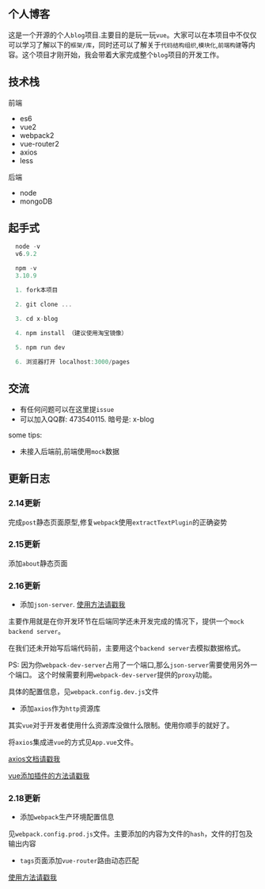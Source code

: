 ## 个人博客
  这是一个开源的个人`blog`项目.主要目的是玩一玩`vue`。大家可以在本项目中不仅仅可以学习了解以下的`框架/库`，同时还可以了解关于`代码结构组织`,`模块化`,`前端构建`等内容。这个项目才刚开始，我会带着大家完成整个`blog`项目的开发工作。

## 技术栈

前端
* es6
* vue2
* webpack2
* vue-router2
* axios
* less

后端
* node
* mongoDB


## 起手式

```javascript
  node -v
  v6.9.2

  npm -v
  3.10.9
```

```javascript
  1. fork本项目

  2. git clone ...

  3. cd x-blog

  4. npm install （建议使用淘宝镜像）
  
  5. npm run dev

  6. 浏览器打开 localhost:3000/pages
```

## 交流

* 有任何问题可以在这里提`issue`
* 可以加入QQ群: 473540115. 暗号是: x-blog 


some tips:

* 未接入后端前,前端使用`mock`数据

## 更新日志

### 2.14更新

完成`post`静态页面原型,修复`webpack`使用`extractTextPlugin`的正确姿势

### 2.15更新

添加`about`静态页面

### 2.16更新

* 添加`json-server`. [使用方法请戳我](https://github.com/typicode/json-server)

主要作用就是在你开发环节在后端同学还未开发完成的情况下，提供一个`mock backend server`。 

在我们还未开始写后端代码前，主要用这个`backend server`去模拟数据格式。

PS: 因为你`webpack-dev-server`占用了一个端口,那么`json-server`需要使用另外一个端口。
这个时候需要利用`webpack-dev-server`提供的`proxy`功能。

具体的配置信息，见`webpack.config.dev.js`文件

* 添加`axios`作为`http`资源库

其实`vue`对于开发者使用什么资源库没做什么限制。使用你顺手的就好了。

将`axios`集成进`vue`的方式见`App.vue`文件。

[axios文档请戳我](https://github.com/mzabriskie/axios)

[vue添加插件的方法请戳我](https://cn.vuejs.org/v2/guide/plugins.html)

### 2.18更新

* 添加`webpack`生产环境配置信息

见`webpack.config.prod.js`文件。主要添加的内容为文件的`hash`，文件的打包及输出内容

* `tags`页面添加`vue-router`路由动态匹配

[使用方法请戳我](http://router.vuejs.org/zh-cn/essentials/dynamic-matching.html)